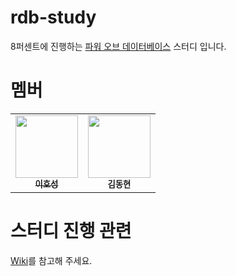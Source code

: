 # rdb-study

8퍼센트에 진행하는 [파워 오브 데이터베이스](http://www.yes24.com/Product/Goods/69775589) 스터디 입니다. 

# 멤버 

<table>
  <tr>
    <td align="center">
      <a href="https://blog.novice.io/">
        <img src="https://avatars2.githubusercontent.com/u/2469766?v=4" width="100px;" alt=""/><br /><sub><b>이호성</b></sub>
      </a>
    </td>
    <td align="center">
      <img src="https://avatars.githubusercontent.com/u/52901188?v=4" width="100px;" alt=""/><br /><sub><b>김동현</b></sub>
    </td>
  </tr>
</table>

# 스터디 진행 관련 

[Wiki](../../wiki)를 참고해 주세요. 

